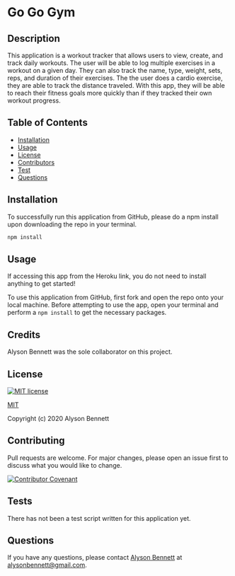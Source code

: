 # Go Go Gym

## Description

This application is a workout tracker that allows users to view, create, and track daily workouts. The user will be able to log multiple exercises in a workout on a given day. They can also track the name, type, weight, sets, reps, and duration of their exercises. The the user does a cardio exercise, they are able to track the distance traveled. With this app, they will be able to reach their fitness goals more quickly than if they tracked their own workout progress.

## Table of Contents

* [Installation](#Installation)
* [Usage](#Usage)
* [License](#License)
* [Contributors](#Contributors)
* [Test](#Test)
* [Questions](#Questions)

## Installation

To successfully run this application from GitHub, please do a npm install upon downloading the repo in your terminal.

```bash
npm install
```

## Usage

If accessing this app from the Heroku link, you do not need to install anything to get started! 

To use this application from GitHub, first fork and open the repo onto your local machine. Before attempting to use the app, open your terminal and perform a ```npm install``` to get the necessary packages.



## Credits

Alyson Bennett was the sole collaborator on this project. 

## License

[![MIT license](https://img.shields.io/badge/License-MIT-blue.svg)](https://lbesson.mit-license.org/)

[MIT](https://choosealicense.com/licenses/mit/)

Copyright (c) 2020 Alyson Bennett

## Contributing

Pull requests are welcome. For major changes, please open an issue first to discuss what you would like to change.

[![Contributor Covenant](https://img.shields.io/badge/Contributor%20Covenant-v2.0%20adopted-ff69b4.svg)](code_of_conduct.md)

## Tests

There has not been a test script written for this application yet.

## Questions

If you have any questions, please contact [Alyson Bennett](https://github.com/alysonbennett) at alysonbennett@gmail.com.